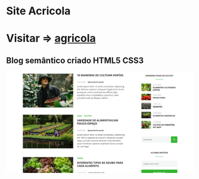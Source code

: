 # Site Acricola 
# Visitar => [agricola](https://agricola-web.netlify.app/)
Blog semântico  criado HTML5 CSS3
---------------------------

![topo](meio.png)

